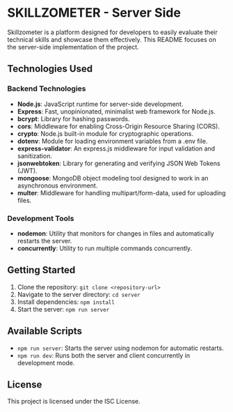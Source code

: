 # SKILLZOMETER - Server Side

Skillzometer is a platform designed for developers to easily evaluate their technical skills and showcase them effectively. This README focuses on the server-side implementation of the project.

## Technologies Used

### Backend Technologies

- **Node.js**: JavaScript runtime for server-side development.
- **Express**: Fast, unopinionated, minimalist web framework for Node.js.
- **bcrypt**: Library for hashing passwords.
- **cors**: Middleware for enabling Cross-Origin Resource Sharing (CORS).
- **crypto**: Node.js built-in module for cryptographic operations.
- **dotenv**: Module for loading environment variables from a .env file.
- **express-validator**: An express.js middleware for input validation and sanitization.
- **jsonwebtoken**: Library for generating and verifying JSON Web Tokens (JWT).
- **mongoose**: MongoDB object modeling tool designed to work in an asynchronous environment.
- **multer**: Middleware for handling multipart/form-data, used for uploading files.

### Development Tools

- **nodemon**: Utility that monitors for changes in files and automatically restarts the server.
- **concurrently**: Utility to run multiple commands concurrently.

## Getting Started

1. Clone the repository: `git clone <repository-url>`
2. Navigate to the server directory: `cd server`
3. Install dependencies: `npm install`
4. Start the server: `npm run server`

## Available Scripts

- `npm run server`: Starts the server using nodemon for automatic restarts.
- `npm run dev`: Runs both the server and client concurrently in development mode.

## License

This project is licensed under the ISC License.

